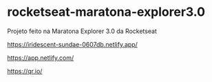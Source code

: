 # rocketseat-maratona-explorer3.0
Projeto feito na Maratona Explorer 3.0 da Rocketseat

https://iridescent-sundae-0607db.netlify.app/

https://app.netlify.com/

https://qr.io/
